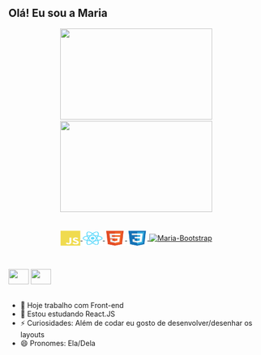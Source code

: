 ## Olá! Eu sou a Maria

<div align="center">
  <a href="https://github.com/mahsousa">
  <img height="180em" width="300em" src="https://github-readme-stats.vercel.app/api?username=mahsousa&show_icons=true&theme=radical&include_all_commits=true&count_private=true"/>
  <img height="180em" width="300em" src="https://github-readme-stats.vercel.app/api/top-langs/?username=mahsousa&layout=compact&langs_count=7&theme=radical"/>
</div><br>
  
<div align="center" style="display: inline_block"><br>
  <img align="center" alt="Maria-Js" height="30" width="40" src="https://raw.githubusercontent.com/devicons/devicon/master/icons/javascript/javascript-plain.svg">
  <img align="center" alt="Maria-React" height="30" width="40" src="https://raw.githubusercontent.com/devicons/devicon/master/icons/react/react-original.svg">
  <img align="center" alt="Maria-HTML" height="30" width="40" src="https://raw.githubusercontent.com/devicons/devicon/master/icons/html5/html5-original.svg">
  <img align="center" alt="Maria-CSS" height="30" width="40" src="https://raw.githubusercontent.com/devicons/devicon/master/icons/css3/css3-original.svg">
  <img align="center" alt="Maria-Bootstrap" height="30" width="40" src="https://cdn.jsdelivr.net/gh/devicons/devicon/icons/bootstrap/bootstrap-plain.svg"/>
</div>
  

 ##
<br> 
<div>
   <a href="https://www.linkedin.com/in/maria-sousa-41a14221a" target="_blank"><img height="30" width="40" src="https://cdn.jsdelivr.net/gh/devicons/devicon/icons/linkedin/linkedin-original.svg" target="_blank"></a>
  <a href="https://www.behance.net/mahsousa" target="_blank"><img height="30" width="40" src="https://cdn.jsdelivr.net/gh/devicons/devicon/icons/behance/behance-original.svg" target="_blank"></a>
</div>
  
 ##
  
- 🔭 Hoje trabalho com Front-end 
- 🌱 Estou estudando React.JS
- ⚡ Curiosidades: Além de codar eu gosto de desenvolver/desenhar os layouts
- 😄 Pronomes: Ela/Dela




